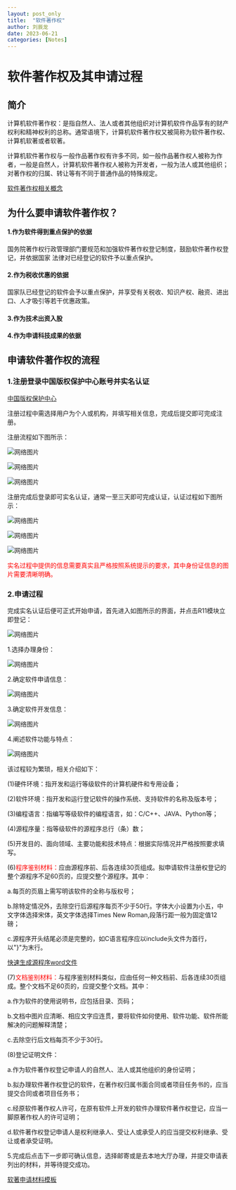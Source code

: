 ```yaml
---
layout: post_only
title:  "软件著作权"
author: 刘辰龙
date: 2023-06-21
categories: [Notes]
---
```


# 软件著作权及其申请过程


## 简介

计算机软件著作权：是指自然人、法人或者其他组织对计算机软件作品享有的财产权利和精神权利的总称。通常语境下，计算机软件著作权又被简称为软件著作权、计算机软著或者软著。

计算机软件著作权与一般作品著作权有许多不同，如一般作品著作权人被称为作者，一般是自然人，计算机软件著作权人被称为开发者，一般为法人或其他组织；对著作权的归属、转让等有不同于普通作品的特殊规定。

[软件著作权相关概念](https://baike.baidu.com/starmap/view?nodeId=a642e1fb5af849392c6f8193&lemmaTitle=软件著作权&lemmaId=3348250&starMapFrom=lemma_starMap&fromModule=lemma_starMap)





## 为什么要申请软件著作权？

#### 1.作为软件得到重点保护的依据

国务院著作权行政管理部门要规范和加强软件著作权登记制度，鼓励软件著作权登记，并依据国家      法律对已经登记的软件予以重点保护。

#### 2.作为税收优惠的依据

国家队已经登记的软件会予以重点保护，并享受有关税收、知识产权、融资、进出口、人才吸引等若干优惠政策。

#### 3.作为技术出资入股

#### 4.作为申请科技成果的依据





## 申请软件著作权的流程

### 1.注册登录中国版权保护中心账号并实名认证

[中国版权保护中心](https://www.ccopyright.com.cn/)

注册过程中需选择用户为个人或机构，并填写相关信息，完成后提交即可完成注册。

注册流程如下图所示：

![网络图片](https://img-blog.csdnimg.cn/4ded536de33345ae9399968aeffca7f1.png#pic_center)

![网络图片](https://img-blog.csdnimg.cn/ebd0d6b01ce64f9a865fef3ec5e5544f.png#pic_center)

![网络图片](https://img-blog.csdnimg.cn/8c16d07ef0154a02b57b773621a99a4c.png)

注册完成后登录即可实名认证，通常一至三天即可完成认证，认证过程如下图所示：

![网络图片](https://img-blog.csdnimg.cn/47292c891bc5434f962e067dd4d91ca6.png)

![网络图片](https://img-blog.csdnimg.cn/d8077ce6550b46b7adc4dd14a1bc0acf.png)

![网络图片](https://img-blog.csdnimg.cn/c0af4fb4c05747f2b208ee3ef21cfad0.png)

<font color="red">实名过程中提供的信息需要真实且严格按照系统提示的要求，其中身份证信息的图片需要清晰明确。</font>


### 2.申请过程

完成实名认证后便可正式开始申请，首先进入如图所示的界面，并点击R11模块立即登记：

![网络图片](https://img-blog.csdnimg.cn/d5202df9387647178a7125a141fd2051.png)



1.选择办理身份：

![网络图片](https://img-blog.csdnimg.cn/6e074bfa22a4401e84c3906ee5665700.png)



2.确定软件申请信息：

![网络图片](https://img-blog.csdnimg.cn/873cb017d331458bbce67effa0e19150.png)



3.确定软件开发信息：

![网络图片](https://img-blog.csdnimg.cn/16016dcc624843b084c3cad62f2456ed.png)



4.阐述软件功能与特点：

![网络图片](https://img-blog.csdnimg.cn/f8bba9d8d709453c97d1d1ce210f8c12.png)

该过程较为繁琐，相关介绍如下：

(1)硬件环境：指开发和运行等级软件的计算机硬件和专用设备；

(2)软件环境：指开发和运行登记软件的操作系统、支持软件的名称及版本号；

(3)编程语言：指编写等级软件的编程语言，如：C/C++、JAVA、Python等；

(4)源程序量：指等级软件的源程序总行（条）数；

(5)开发目的、面向领域、主要功能和技术特点：根据实际情况并严格按照要求填写。

(6)<font color=red>程序鉴别材料：</font>应由源程序前、后各连续30页组成。拟申请软件注册权登记的整个源程序不足60页的，应提交整个源程序。其中：

a.每页的页眉上需写明该软件的全称与版权号；

b.除特定情况外，去除空行后源程序每页不少于50行。字体大小设置为小五，中文字体选择宋体，英文字体选择Times New Roman,段落行距一般为固定值12磅；

c.源程序开头结尾必须是完整的，如C语言程序应以include头文件为首行，以"}"为末行。

[快速生成源程序word文件](https://github.com/Imfn8z/code2word)

(7)<font color=red>文档鉴别材料：</font>与程序鉴别材料类似，应由任何一种文档前、后各连续30页组成。整个文档不足60页的，应提交整个文档。其中：

a.作为软件的使用说明书，应包括目录、页码；

b.文档中图片应清晰、相应文字应连贯，要将软件如何使用、软件功能、软件所能解决的问题解释清楚；

c.去除空行后文档每页不少于30行。

(8)登记证明文件：

a.作为软件著作权登记申请人的自然人、法人或其他组织的身份证明；

b.拟办理软件著作权登记的软件，在著作权归属书面合同或者项目任务书的，应当提交合同或者项目任务书；

c.经原软件著作权人许可，在原有软件上开发的软件办理软件著作权登记，应当一脚原著作权人的许可证明；

d.软件著作权登记申请人是权利继承人、受让人或承受人的应当提交权利继承、受让或者承受证明。



5.完成后点击下一步即可确认信息，选择邮寄或是去本地大厅办理，并提交申请表列出的材料，并等待提交成功。





[软著申请材料模板](https://download.csdn.net/download/m0_54754302/85231842)



